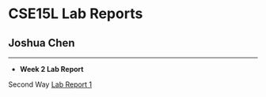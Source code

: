 # CSE15L Lab Reports
##  Joshua Chen
---

- **Week 2 Lab Report**

Second Way
[Lab Report 1](https://jchen257.github.io/cse15l-lab-reports/lab-report-1-week-2.html)
